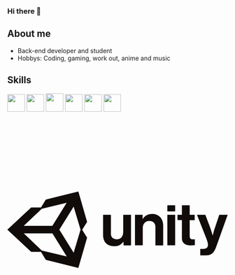 ### Hi there 👋
<link rel="stylesheet" href="https://cdn.jsdelivr.net/gh/devicons/devicon@v2.15.1/devicon.min.css"> 

## About me

- Back-end developer and student
- Hobbys: Coding, gaming, work out, anime and music

## Skills

<img src="https://cdn.jsdelivr.net/gh/devicons/devicon/icons/cplusplus/cplusplus-original.svg" width="40" height="40"/> <img src="https://cdn.jsdelivr.net/gh/devicons/devicon/icons/csharp/csharp-original.svg" width="40" height="40"/> <img src="https://cdn.jsdelivr.net/gh/devicons/devicon/icons/java/java-original.svg" width="40" height="42"/> <img src="https://cdn.jsdelivr.net/gh/devicons/devicon/icons/php/php-plain.svg" width="40" height="40"/> <img src="https://cdn.jsdelivr.net/gh/devicons/devicon/icons/mysql/mysql-plain.svg" width="40" height="40"/> <img src="https://cdn.jsdelivr.net/gh/devicons/devicon/icons/dot-net/dot-net-original.svg" width="40" height="40"/>
<body>
<i class="devicon-unity-original-wordmark">
<svg viewBox="0 0 128 128">
<path d="M38.527 77.594l-8.32-13.398 8.32-13.41 4.012 13.41zm-18.516-1.305l-10.453-9.93h16.637l8.32 13.402zm0-24.238l14.465-3.473-8.32 13.41H9.516zM41.258 42l-18.902 4.699-2.812 4.621-5.676-.043L0 64.195l13.867 12.914 5.676-.043 2.813 4.617 18.902 4.742 5.078-17.617-2.859-4.574 2.859-4.578zM84.18 55.039c-2.516 0-4.223 1.02-5.504 2.902h-.082v-2.414h-4.437v17.734h4.52V63.207c0-2.406 1.582-4.086 3.758-4.086 2.047 0 3.582 1.188 3.582 3.273v10.91h4.523V61.699c.043-3.883-2.52-6.66-6.359-6.66zM67.285 65.781c0 2.375-1.406 4.008-3.711 4.008-2.09 0-3.414-1.145-3.414-3.223V55.527h-4.523v11.852c0 3.883 2.305 6.418 6.441 6.418 2.605 0 4.055-.941 5.293-2.578h.129v2.086h4.352V55.527h-4.523v10.254zm25.688-10.254h4.52v17.734h-4.52zm0-5.516h4.52v3.555h-4.52zm30.164 5.516l-2.687 8.012c-.598 1.633-1.066 3.883-1.066 3.883h-.129l-1.195-3.883-3.031-8.012h-4.863l4.992 12.629c1.066 2.699 1.41 3.84 1.41 4.82 0 1.473-.812 2.414-2.73 2.414h-1.75v3.719h2.902c3.754 0 5.074-1.43 6.484-5.355L128 55.57h-4.863zm-17.195 12.547v-9.402h2.902V55.57h-2.902v-5.559h-4.523v5.516H98.86v3.105h2.559v10.422c0 3.348 2.645 4.25 5.035 4.25l2.477-.082v-3.434h-1.152c-1.066.039-1.836-.406-1.836-1.715zm0 0" fill="#110B09"></path>
</svg>
</i>
</body>
